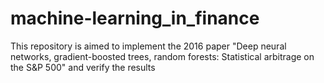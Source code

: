 # machine-learning_in_finance
This repository is aimed to implement the 2016 paper "Deep neural networks, gradient-boosted trees, random forests: Statistical arbitrage on the S&amp;P 500" and verify the results

